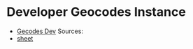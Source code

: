 # Developer Geocodes Instance

* [Gecodes Dev](https://geocodes.geocodes-dev.earthcube.org/#/landing)
Sources:
* [sheet](https://docs.google.com/spreadsheets/d/1G7Wylo9dLlq3tmXe8E8lZDFNKFDuoIEeEZd3epS0ggQ/edit#gid=1340502269)
